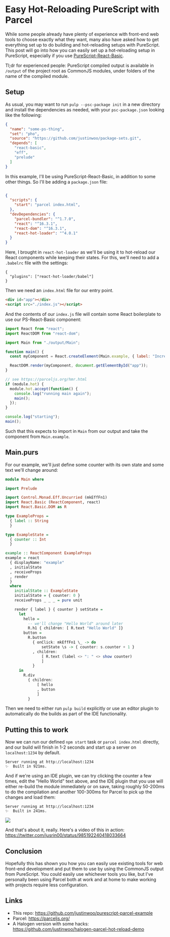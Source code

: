 # Easy Hot-Reloading PureScript with Parcel

While some people already have plenty of experience with front-end web tools to choose exactly what they want, many also have asked how to get everything set up to do building and hot-reloading setups with PureScript. This post will go into how you can easily set up a hot-reloading setup in PureScript, especially if you use [PureScript-React-Basic](https://github.com/lumihq/purescript-react-basic).

Tl;dr for experienced people: PureScript compiled output is available in `/output` of the project root as CommonJS modules, under folders of the name of the compiled module.

## Setup

As usual, you may want to run `pulp --psc-package init` in a new directory and install the dependencies as needed, with your `psc-package.json` looking like the following:

```json
{
  "name": "some-ps-thing",
  "set": "pho",
  "source": "https://github.com/justinwoo/package-sets.git",
  "depends": [
    "react-basic",
    "eff",
    "prelude"
  ]
}
```

In this example, I'll be using PureScript-React-Basic, in addition to some other things. So I'll be adding a `package.json` file:

```json

{
  "scripts": {
    "start": "parcel index.html",
  },
  "devDependencies": {
    "parcel-bundler": "^1.7.0",
    "react": "^16.3.1",
    "react-dom": "^16.3.1",
    "react-hot-loader": "^4.0.1"
  }
}
```

Here, I brought in `react-hot-loader` as we'll be using it to hot-reload our React components while keeping their states. For this, we'll need to add a `.babelrc` file with the settings:

```
{
  "plugins": ["react-hot-loader/babel"]
}
```

Then we need an `index.html` file for our entry point.

```html
<div id="app"></div>
<script src="./index.js"></script>
```

And the contents of our `index.js` file will contain some React boilerplate to use our PS-React-Basic component:

```js
import React from "react";
import ReactDOM from "react-dom";

import Main from "./output/Main";

function main() {
  const myComponent = React.createElement(Main.example, { label: "Increment" });

  ReactDOM.render(myComponent, document.getElementById("app"));
}

// see https://parceljs.org/hmr.html
if (module.hot) {
  module.hot.accept(function() {
    console.log("running main again");
    main();
  });
}

console.log("starting");
main();
```

Such that this expects to import in `Main` from our output and take the component from `Main.example`.

## Main.purs

For our example, we'll just define some counter with its own state and some text we'll change around:

```hs
module Main where

import Prelude

import Control.Monad.Eff.Uncurried (mkEffFn1)
import React.Basic (ReactComponent, react)
import React.Basic.DOM as R

type ExampleProps =
  { label :: String
  }

type ExampleState =
  { counter :: Int
  }

example :: ReactComponent ExampleProps
example = react
  { displayName: "example"
  , initialState
  , receiveProps
  , render
  }
  where
    initialState :: ExampleState
    initialState = { counter: 0 }
    receiveProps _ _ _ = pure unit

    render { label } { counter } setState =
      let
        hello =
          -- we'll change "Hello World" around later
          R.h1 { children: [ R.text "Hello World" ]}
        button =
          R.button
            { onClick: mkEffFn1 \_ -> do
                setState \s -> { counter: s.counter + 1 }
            , children:
                [ R.text (label <> ": " <> show counter)
                ]
            }
      in
        R.div
          { children:
              [ hello
              , button
              ]
          }
```

Then we need to either run `pulp build` explicitly or use an editor plugin to automatically do the builds as part of the IDE functionality.

## Putting this to work

Now we can run our defined `npm start` task or `parcel index.html` directly, and our build will finish in 1-2 seconds and start up a server on `localhost:1234` by default.

```
Server running at http://localhost:1234
✨  Built in 921ms.
```

And if we're using an IDE plugin, we can try clicking the counter a few times, edit the "Hello World" text above, and the IDE plugin that you use will either re-build the module immediately or on save, taking roughly 50-200ms to do the compilation and another 100-300ms for Parcel to pick up the changes and load them:

```
Server running at http://localhost:1234
✨  Built in 241ms.
```

![](https://i.imgur.com/9gEuuyU.png)

And that's about it, really. Here's a video of this in action: https://twitter.com/jusrin00/status/985192240418033664

## Conclusion

Hopefully this has shown you how you can easily use existing tools for web front-end development and put them to use by using the CommonJS output from PureScript. You could easily use whichever tools you like, but I've personally been using Parcel both at work and at home to make working with projects require less configuration.

## Links

* This repo: https://github.com/justinwoo/purescript-parcel-example
* Parcel: https://parceljs.org/
* A Halogen version with some hacks: https://github.com/justinwoo/halogen-parcel-hot-reload-demo